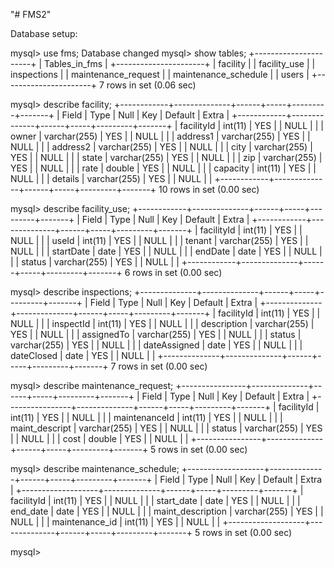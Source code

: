 "# FMS2" 

Database setup:



mysql> use fms;
Database changed
mysql> show tables;
+----------------------+
| Tables_in_fms        |
+----------------------+
| facility             |
| facility_use         |
| inspections          |
| maintenance_request  |
| maintenance_schedule |
| users                |
+----------------------+
7 rows in set (0.06 sec)



mysql> describe facility;
+------------+--------------+------+-----+---------+-------+
| Field      | Type         | Null | Key | Default | Extra |
+------------+--------------+------+-----+---------+-------+
| facilityId | int(11)      | YES  |     | NULL    |       |
| owner      | varchar(255) | YES  |     | NULL    |       |
| address1   | varchar(255) | YES  |     | NULL    |       |
| address2   | varchar(255) | YES  |     | NULL    |       |
| city       | varchar(255) | YES  |     | NULL    |       |
| state      | varchar(255) | YES  |     | NULL    |       |
| zip        | varchar(255) | YES  |     | NULL    |       |
| rate       | double       | YES  |     | NULL    |       |
| capacity   | int(11)      | YES  |     | NULL    |       |
| details    | varchar(255) | YES  |     | NULL    |       |
+------------+--------------+------+-----+---------+-------+
10 rows in set (0.00 sec)

mysql> describe facility_use;
+------------+--------------+------+-----+---------+-------+
| Field      | Type         | Null | Key | Default | Extra |
+------------+--------------+------+-----+---------+-------+
| facilityId | int(11)      | YES  |     | NULL    |       |
| useId      | int(11)      | YES  |     | NULL    |       |
| tenant     | varchar(255) | YES  |     | NULL    |       |
| startDate  | date         | YES  |     | NULL    |       |
| endDate    | date         | YES  |     | NULL    |       |
| status     | varchar(255) | YES  |     | NULL    |       |
+------------+--------------+------+-----+---------+-------+
6 rows in set (0.00 sec)

mysql> describe inspections;
+--------------+--------------+------+-----+---------+-------+
| Field        | Type         | Null | Key | Default | Extra |
+--------------+--------------+------+-----+---------+-------+
| facilityId   | int(11)      | YES  |     | NULL    |       |
| inspectId    | int(11)      | YES  |     | NULL    |       |
| description  | varchar(255) | YES  |     | NULL    |       |
| assignedTo   | varchar(255) | YES  |     | NULL    |       |
| status       | varchar(255) | YES  |     | NULL    |       |
| dateAssigned | date         | YES  |     | NULL    |       |
| dateClosed   | date         | YES  |     | NULL    |       |
+--------------+--------------+------+-----+---------+-------+
7 rows in set (0.00 sec)

mysql> describe maintenance_request;
+----------------+--------------+------+-----+---------+-------+
| Field          | Type         | Null | Key | Default | Extra |
+----------------+--------------+------+-----+---------+-------+
| facilityId     | int(11)      | YES  |     | NULL    |       |
| maintenanceId  | int(11)      | YES  |     | NULL    |       |
| maint_descript | varchar(255) | YES  |     | NULL    |       |
| status         | varchar(255) | YES  |     | NULL    |       |
| cost           | double       | YES  |     | NULL    |       |
+----------------+--------------+------+-----+---------+-------+
5 rows in set (0.00 sec)

mysql> describe maintenance_schedule;
+-------------------+--------------+------+-----+---------+-------+
| Field             | Type         | Null | Key | Default | Extra |
+-------------------+--------------+------+-----+---------+-------+
| facilityId        | int(11)      | YES  |     | NULL    |       |
| start_date        | date         | YES  |     | NULL    |       |
| end_date          | date         | YES  |     | NULL    |       |
| maint_description | varchar(255) | YES  |     | NULL    |       |
| maintenance_id    | int(11)      | YES  |     | NULL    |       |
+-------------------+--------------+------+-----+---------+-------+
5 rows in set (0.00 sec)

mysql>
